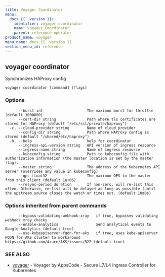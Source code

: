 ```yaml
---
title: Voyager Coordinator
menu:
  docs_{{ .version }}:
    identifier: voyager-coordinator
    name: Voyager Coordinator
    parent: reference-operator
product_name: voyager
menu_name: docs_{{ .version }}
section_menu_id: reference
---
```

## voyager coordinator

Synchronizes HAProxy config

```
voyager coordinator [command] [flags]
```

### Options

```
      --burst int                    The maximum burst for throttle (default 1000000)
      --cert-dir string              Path where tls certificates are stored for HAProxy (default "/etc/ssl/private/haproxy")
  -c, --cloud-provider string        Name of cloud provider
      --config-dir string            Path where HAProxy config is stored (default "/shared/etc/haproxy")
  -h, --help                         help for coordinator
      --ingress-api-version string   API version of ingress resource
      --ingress-name string          Name of ingress resource
      --kubeconfig string            Path to kubeconfig file with authorization information (the master location is set by the master flag).
      --master string                The address of the Kubernetes API server (overrides any value in kubeconfig)
      --qps float32                  The maximum QPS to the master from this client (default 1e+06)
      --resync-period duration       If non-zero, will re-list this often. Otherwise, re-list will be delayed as long as possible (until the upstream source closes the watch or times out. (default 10m0s)
```

### Options inherited from parent commands

```
      --bypass-validating-webhook-xray   if true, bypasses validating webhook xray checks
      --enable-analytics                 Send analytical events to Google Analytics (default true)
      --use-kubeapiserver-fqdn-for-aks   if true, uses kube-apiserver FQDN for AKS cluster to workaround https://github.com/Azure/AKS/issues/522 (default true)
```

### SEE ALSO

* [voyager](/docs/reference/operator/voyager.md)	 - Voyager by AppsCode - Secure L7/L4 Ingress Controller for Kubernetes


